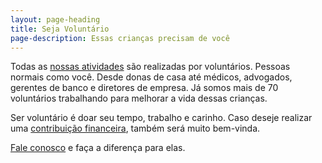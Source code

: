 ```yaml
---
layout: page-heading
title: Seja Voluntário
page-description: Essas crianças precisam de você
---
```

Todas as [nossas atividades][1] são realizadas por voluntários. Pessoas normais como você. Desde donas
de casa até médicos, advogados, gerentes de banco e diretores de empresa. Já somos mais de 70
voluntários trabalhando para melhorar a vida dessas crianças.

Ser voluntário é doar seu tempo, trabalho e carinho. Caso deseje realizar uma
[contribuição financeira][3], também será muito bem-vinda.

[Fale conosco][2] e faça a diferença para elas.

[1]: /atividades
[2]: /contact
[3]: /faca-doacao
